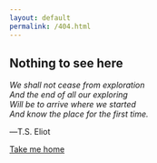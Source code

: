 ```yaml
---
layout: default
permalink: /404.html
---
```

<div class="error">
  <h2>Nothing to see here</h2>
  <i>
  We shall not cease from exploration <br />
  And the end of all our exploring <br />
  Will be to arrive where we started <br />
  And know the place for the first time.
  </i>
  <p>―T.S. Eliot</p>
  <a href="/">Take me home</a>
</div>
